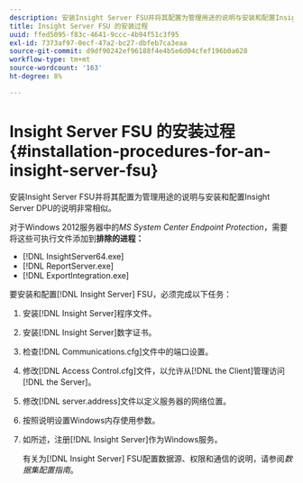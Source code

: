 ```yaml
---
description: 安装Insight Server FSU并将其配置为管理用途的说明与安装和配置Insight Server DPU的说明非常相似。
title: Insight Server FSU 的安装过程
uuid: ffed5095-f83c-4641-9ccc-4b94f51c3f95
exl-id: 7373af97-0ecf-47a2-bc27-dbfeb7ca3eaa
source-git-commit: d9df90242ef96188f4e4b5e6d04cfef196b0a628
workflow-type: tm+mt
source-wordcount: '163'
ht-degree: 8%

---
```


# Insight Server FSU 的安装过程{#installation-procedures-for-an-insight-server-fsu}

安装Insight Server FSU并将其配置为管理用途的说明与安装和配置Insight Server DPU的说明非常相似。

对于Windows 2012服务器中的&#x200B;*MS System Center Endpoint Protection*，需要将这些可执行文件添加到&#x200B;**排除的进程：**

* [!DNL InsightServer64.exe]
* [!DNL ReportServer.exe]
* [!DNL ExportIntegration.exe]

要安装和配置[!DNL Insight Server] FSU，必须完成以下任务：

1. 安装[!DNL Insight Server]程序文件。
1. 安装[!DNL Insight Server]数字证书。
1. 检查[!DNL Communications.cfg]文件中的端口设置。
1. 修改[!DNL Access Control.cfg]文件，以允许从[!DNL the Client]管理访问[!DNL the Server]。
1. 修改[!DNL server.address]文件以定义服务器的网络位置。
1. 按照说明设置Windows内存使用参数。
1. 如所述，注册[!DNL Insight Server]作为Windows服务。

   有关为[!DNL Insight Server] FSU配置数据源、权限和通信的说明，请参阅&#x200B;*数据集配置指南*。
